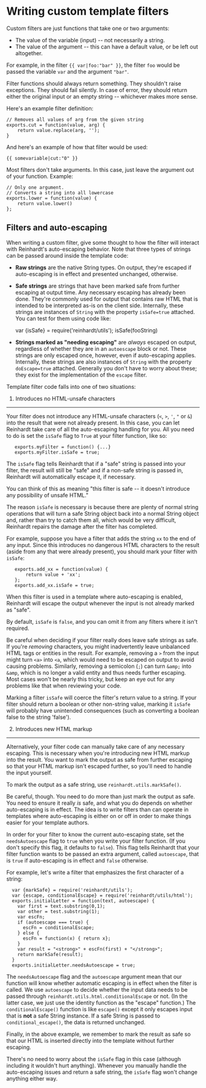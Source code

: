 Writing custom template filters
=================================

Custom filters are just functions that take one or two arguments:

* The value of the variable (input) -- not necessarily a string.
* The value of the argument -- this can have a default value, or be left
  out altogether.

For example, in the filter ``{{ var|foo:"bar" }}``, the filter ``foo`` would be
passed the variable ``var`` and the argument ``"bar"``.

Filter functions should always return something. They shouldn't raise
exceptions. They should fail silently. In case of error, they should return
either the original input or an empty string -- whichever makes more sense.

Here's an example filter definition:

    // Removes all values of arg from the given string
    exports.cut = function(value, arg) {
        return value.replace(arg, '');
    }

And here's an example of how that filter would be used:

    {{ somevariable|cut:"0" }}

Most filters don't take arguments. In this case, just leave the argument out of
your function. Example:


    // Only one argument.
    // Converts a string into all lowercase
    exports.lower = function(value) {
        return value.lower()
    };

Filters and auto-escaping
---------------------------

When writing a custom filter, give some thought to how the filter will interact
with Reinhardt's auto-escaping behavior. Note that three types of strings can be
passed around inside the template code:

* **Raw strings** are the native String types. On output, they're escaped if
auto-escaping is in effect and presented unchanged, otherwise.

* **Safe strings** are strings that have been marked safe from further
escaping at output time. Any necessary escaping has already been done. They're
commonly used for output that contains raw HTML that is intended   to be
interpreted as-is on the client side. Internally, these strings are instances
of `String` with the property `isSafe=true` attached. You can test for them
using code like:

    var {isSafe} = require('reinhardt/utils');
    isSafe(fooString)


* **Strings marked as "needing escaping"** are *always* escaped on output,
regardless of whether they are in an `autoescape` block or   not. These
strings are only escaped once, however, even if auto-escaping applies.
Internally, these strings are also instances of `String` with the property
`doEscape=true` attached. Generally you don't have to worry about these; they
exist for the implementation of the `escape` filter.

Template filter code falls into one of two situations:

1. Introduces no HTML-unsafe characters
-----------------------------------------

Your filter does not introduce any HTML-unsafe characters (``<``, ``>``,
``'``, ``"`` or ``&``) into the result that were not already present. In
this case, you can let Reinhardt take care of all the auto-escaping
handling for you. All you need to do is set the ``isSafe`` flag to ``True``
at your filter function, like so:


       exports.myFilter = function() {...}
       exports.myFilter.isSafe = true;

The `isSafe` flag tells Reinhardt that if a "safe" string is passed into your
filter, the result will still be "safe" and if a non-safe string is    passed
in, Reinhardt will automatically escape it, if necessary.

You can think of this as meaning "this filter is safe -- it doesn't
introduce any possibility of unsafe HTML."

The reason ``isSafe`` is necessary is because there are plenty of    normal
string operations that will turn a safe String object back into    a normal
String object and, rather than try to catch    them all, which would be very
difficult, Reinhardt repairs the damage after    the filter has completed.

For example, suppose you have a filter that adds the string ``xx`` to    the
end of any input. Since this introduces no dangerous HTML characters    to the
result (aside from any that were already present), you should    mark your
filter with ``isSafe``:


       exports.add_xx = function(value) {
           return value + 'xx';
       };
       exports.add_xx.isSafe = true;

When this filter is used in a template where auto-escaping is enabled,
Reinhardt will escape the output whenever the input is not already marked
as "safe".

By default, ``isSafe`` is ``false``, and you can omit it from any filters
where it isn't required.

Be careful when deciding if your filter really does leave safe strings    as
safe. If you're *removing* characters, you might inadvertently leave
unbalanced HTML tags or entities in the result. For example, removing a
``>`` from the input might turn ``<a>`` into ``<a``, which would need to    be
escaped on output to avoid causing problems. Similarly, removing a
semicolon (``;``) can turn ``&amp;`` into ``&amp``, which is no longer a
valid entity and thus needs further escaping. Most cases won't be nearly
this tricky, but keep an eye out for any problems like that when    reviewing
your code.

Marking a filter ``isSafe`` will coerce the filter's return value to    a
string.  If your filter should return a boolean or other non-string    value,
marking it ``isSafe`` will probably have unintended    consequences (such as
converting a boolean false to the string    'false').

2. Introduces new HTML markup
-----------------------------------

Alternatively, your filter code can manually take care of any necessary
escaping. This is necessary when you're introducing new HTML markup into
the result. You want to mark the output as safe from further    escaping so
that your HTML markup isn't escaped further, so you'll need    to handle the
input yourself.

To mark the output as a safe string, use `reinhardt.utils.markSafe()`.

Be careful, though. You need to do more than just mark the output as    safe.
You need to ensure it really *is* safe, and what you do depends on    whether
auto-escaping is in effect. The idea is to write filters than    can operate
in templates where auto-escaping is either on or off in    order to make
things easier for your template authors.

In order for your filter to know the current auto-escaping state, set the
``needsAutoescape`` flag to ``true`` when you write your filter function.
(If you don't specify this flag, it defaults to ``false``). This flag tells
Reinhardt that your filter function wants to be passed an extra    argument,
called ``autoescape``, that is ``true`` if auto-escaping is in    effect and
``false`` otherwise.

For example, let's write a filter that emphasizes the first character of    a
string:


      var {markSafe} = require('reinhardt/utils');
      var {escape, conditionalEscape} = require('reinhardt/utils/html');
      exports.initialLetter = function(text, autoescape) {
        var first = text.substring(0,1);
        var other = test.substring(1);
        var escFn;
        if (autoescape === true) {
          escFn = conditionalEscape;
        } else {
          escFn = function(x) { return x};
        }
        var result = "<strong>" + escFn(first) + "</strong>";
        return markSafe(result);
      }
      exports.initialLetter.needsAutoescape = true;

The ``needsAutoescape`` flag and the ``autoescape`` argument mean that our
function will know whether automatic escaping is in effect when the filter
is called. We use ``autoescape`` to decide whether the input data needs to
be passed through ``reinhardt.utils.html.conditionalEscape`` or not. (In
the latter case, we just use the identity function as the "escape"
function.) The ``conditionalEscape()`` function is like ``escape()`` except
it only escapes input that is **not** a safe String instance. If a safe
String is passed to ``conditional_escape()``, the data is returned
unchanged.

Finally, in the above example, we remember to mark the result as safe    so
that our HTML is inserted directly into the template without further
escaping.

There's no need to worry about the ``isSafe`` flag in this case    (although
including it wouldn't hurt anything). Whenever you manually    handle the
auto-escaping issues and return a safe string, the    ``isSafe`` flag won't
change anything either way.

